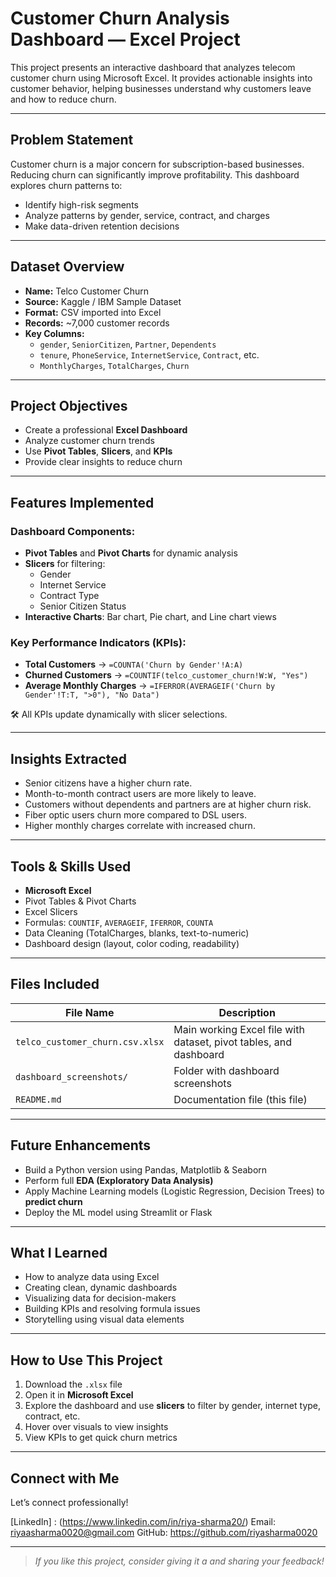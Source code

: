 # Customer Churn Analysis Dashboard — Excel Project

This project presents an interactive dashboard that analyzes telecom customer churn using Microsoft Excel. It provides actionable insights into customer behavior, helping businesses understand why customers leave and how to reduce churn.

---

## Problem Statement

Customer churn is a major concern for subscription-based businesses. Reducing churn can significantly improve profitability. This dashboard explores churn patterns to:

- Identify high-risk segments
- Analyze patterns by gender, service, contract, and charges
- Make data-driven retention decisions

---

## Dataset Overview

- **Name:** Telco Customer Churn
- **Source:** Kaggle / IBM Sample Dataset
- **Format:** CSV imported into Excel
- **Records:** ~7,000 customer records
- **Key Columns:**
  - `gender`, `SeniorCitizen`, `Partner`, `Dependents`
  - `tenure`, `PhoneService`, `InternetService`, `Contract`, etc.
  - `MonthlyCharges`, `TotalCharges`, `Churn`

---

## Project Objectives

- Create a professional **Excel Dashboard**
- Analyze customer churn trends
- Use **Pivot Tables**, **Slicers**, and **KPIs**
- Provide clear insights to reduce churn

---

## Features Implemented

### Dashboard Components:
- **Pivot Tables** and **Pivot Charts** for dynamic analysis
- **Slicers** for filtering:
  - Gender
  - Internet Service
  - Contract Type
  - Senior Citizen Status
- **Interactive Charts**: Bar chart, Pie chart, and Line chart views

### Key Performance Indicators (KPIs):
- **Total Customers** → `=COUNTA('Churn by Gender'!A:A)`
- **Churned Customers** → `=COUNTIF(telco_customer_churn!W:W, "Yes")`
- **Average Monthly Charges** → `=IFERROR(AVERAGEIF('Churn by Gender'!T:T, ">0"), "No Data")`

🛠 All KPIs update dynamically with slicer selections.

---

## Insights Extracted

- Senior citizens have a higher churn rate.
- Month-to-month contract users are more likely to leave.
- Customers without dependents and partners are at higher churn risk.
- Fiber optic users churn more compared to DSL users.
- Higher monthly charges correlate with increased churn.

---

## Tools & Skills Used

- **Microsoft Excel**
- Pivot Tables & Pivot Charts
- Excel Slicers
- Formulas: `COUNTIF`, `AVERAGEIF`, `IFERROR`, `COUNTA`
- Data Cleaning (TotalCharges, blanks, text-to-numeric)
- Dashboard design (layout, color coding, readability)

---

## Files Included

| File Name | Description |
|-----------|-------------|
| `telco_customer_churn.csv.xlsx` | Main working Excel file with dataset, pivot tables, and dashboard |
| `dashboard_screenshots/` | Folder with dashboard screenshots |
| `README.md` | Documentation file (this file) |

---

## Future Enhancements

- Build a Python version using Pandas, Matplotlib & Seaborn
- Perform full **EDA (Exploratory Data Analysis)**
- Apply Machine Learning models (Logistic Regression, Decision Trees) to **predict churn**
- Deploy the ML model using Streamlit or Flask

---

## What I Learned

- How to analyze data using Excel
- Creating clean, dynamic dashboards
- Visualizing data for decision-makers
- Building KPIs and resolving formula issues
- Storytelling using visual data elements

---

##  How to Use This Project

1. Download the `.xlsx` file
2. Open it in **Microsoft Excel**
3. Explore the dashboard and use **slicers** to filter by gender, internet type, contract, etc.
4. Hover over visuals to view insights
5. View KPIs to get quick churn metrics

---

## Connect with Me

Let’s connect professionally!

  [LinkedIn] : (https://www.linkedin.com/in/riya-sharma20/)
  Email: riyaasharma0020@gmail.com
  GitHub: https://github.com/riyasharma0020

---

> _If you like this project, consider giving it a and sharing your feedback!_

